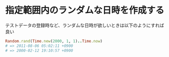 # 指定範囲内のランダムな日時を作成する

テストデータの登録時など、ランダムな日時が欲しいときは以下のようにすれば良い

```rb
Random.rand(Time.new(2000, 1, 1)..Time.now)
# => 2011-08-06 05:02:11 +0900
# => 2000-02-12 19:10:57 +0900
```


